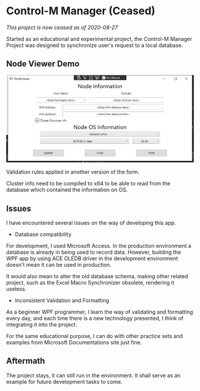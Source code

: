 # Control-M Manager (Ceased)

*This project is now ceased as of 2020-08-27*

Started as an educational and experimental project, the Control-M Manager Project was designed to synchronize user's request to a local database.

## Node Viewer Demo

![](.\ControlM_Manager_GUI\Docs\Project_Readme_demo1.jpg)

Validation rules applied in another version of the form.

Cluster info need to be compiled to x64 to be able to read from the database which contained the information on OS.

## Issues

I have encountered several issues on the way of developing this app. 

- Database compatibility

For development, I used Microsoft Access. In the production environment a database is already in being used to record data. However, building the WPF app by using ACE OLEDB driver in the development environment doesn't mean it can be used in production.

It would also mean to alter the old database schema, making other related project, such as the Excel Macro Synchronizer obsolete, rendering it useless.

- Inconsistent Validation and Formatting

As a beginner WPF programmer, I learn the way of validating and formatting every day, and each time there is a new technology presented, I think of integrating it into the project.

For the same educational purpose, I can do with other practice sets and examples from Microsoft Documentations site just fine.

## Aftermath

The project stays, it can still run in the environment. It shall serve as an example for future development tasks to come.




